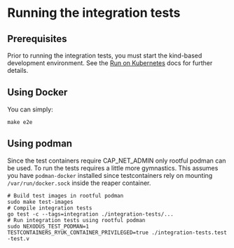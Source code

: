# Running the integration tests

## Prerequisites

Prior to running the integration tests, you must start the kind-based development environment. See the [Run on Kubernetes](nexodus-service.md#run-on-kubernetes) docs for further details.

## Using Docker

You can simply:

```console
make e2e
```

## Using podman

Since the test containers require CAP_NET_ADMIN only rootful podman can be used.
To run the tests requires a little more gymnastics.
This assumes you have `podman-docker` installed since testcontainers rely on mounting `/var/run/docker.sock` inside the reaper container.

```console
# Build test images in rootful podman
sudo make test-images
# Compile integration tests
go test -c --tags=integration ./integration-tests/...
# Run integration tests using rootful podman
sudo NEXODUS_TEST_PODMAN=1 TESTCONTAINERS_RYUK_CONTAINER_PRIVILEGED=true ./integration-tests.test -test.v
```

